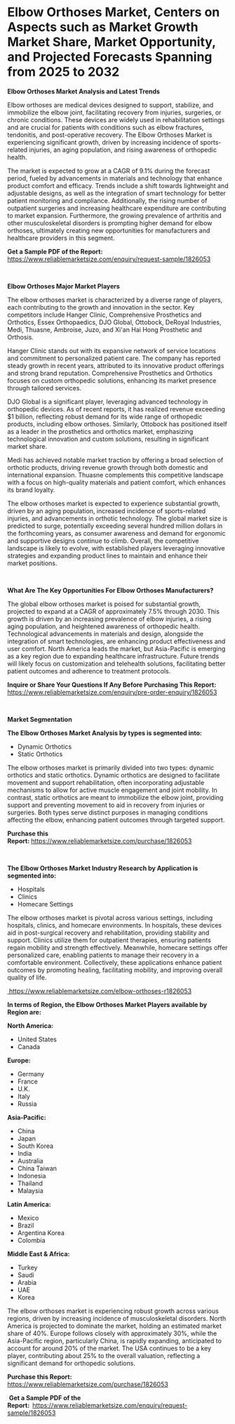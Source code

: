 <p><h1>Elbow Orthoses Market, Centers on Aspects such as Market Growth Market Share, Market Opportunity, and Projected Forecasts Spanning from 2025 to 2032</h1></p><p><strong>Elbow Orthoses Market Analysis and Latest Trends</strong></p>
<p><p>Elbow orthoses are medical devices designed to support, stabilize, and immobilize the elbow joint, facilitating recovery from injuries, surgeries, or chronic conditions. These devices are widely used in rehabilitation settings and are crucial for patients with conditions such as elbow fractures, tendonitis, and post-operative recovery. The Elbow Orthoses Market is experiencing significant growth, driven by increasing incidence of sports-related injuries, an aging population, and rising awareness of orthopedic health.</p><p>The market is expected to grow at a CAGR of 9.1% during the forecast period, fueled by advancements in materials and technology that enhance product comfort and efficacy. Trends include a shift towards lightweight and adjustable designs, as well as the integration of smart technology for better patient monitoring and compliance. Additionally, the rising number of outpatient surgeries and increasing healthcare expenditure are contributing to market expansion. Furthermore, the growing prevalence of arthritis and other musculoskeletal disorders is prompting higher demand for elbow orthoses, ultimately creating new opportunities for manufacturers and healthcare providers in this segment.</p></p>
<p><strong>Get a Sample PDF of the Report:&nbsp;</strong> <a href="https://www.reliablemarketsize.com/enquiry/request-sample/1826053?utm_campaign=2796&utm_medium=2&utm_source=Github&utm_content=ia&utm_term=13042025&utm_id=elbow-orthoses">https://www.reliablemarketsize.com/enquiry/request-sample/1826053</a></p>
<p>&nbsp;</p>
<p><strong>Elbow Orthoses Major Market Players</strong></p>
<p><p>The elbow orthoses market is characterized by a diverse range of players, each contributing to the growth and innovation in the sector. Key competitors include Hanger Clinic, Comprehensive Prosthetics and Orthotics, Essex Orthopaedics, DJO Global, Ottobock, DeRoyal Industries, Medi, Thuasne, Ambroise, Juzo, and Xi'an Hai Hong Prosthetic and Orthosis.</p><p>Hanger Clinic stands out with its expansive network of service locations and commitment to personalized patient care. The company has reported steady growth in recent years, attributed to its innovative product offerings and strong brand reputation. Comprehensive Prosthetics and Orthotics focuses on custom orthopedic solutions, enhancing its market presence through tailored services.</p><p>DJO Global is a significant player, leveraging advanced technology in orthopedic devices. As of recent reports, it has realized revenue exceeding $1 billion, reflecting robust demand for its wide range of orthopedic products, including elbow orthoses. Similarly, Ottobock has positioned itself as a leader in the prosthetics and orthotics market, emphasizing technological innovation and custom solutions, resulting in significant market share.</p><p>Medi has achieved notable market traction by offering a broad selection of orthotic products, driving revenue growth through both domestic and international expansion. Thuasne complements this competitive landscape with a focus on high-quality materials and patient comfort, which enhances its brand loyalty.</p><p>The elbow orthoses market is expected to experience substantial growth, driven by an aging population, increased incidence of sports-related injuries, and advancements in orthotic technology. The global market size is predicted to surge, potentially exceeding several hundred million dollars in the forthcoming years, as consumer awareness and demand for ergonomic and supportive designs continue to climb. Overall, the competitive landscape is likely to evolve, with established players leveraging innovative strategies and expanding product lines to maintain and enhance their market positions.</p></p>
<p>&nbsp;</p>
<p><strong>What Are The Key Opportunities For Elbow Orthoses Manufacturers?</strong></p>
<p><p>The global elbow orthoses market is poised for substantial growth, projected to expand at a CAGR of approximately 7.5% through 2030. This growth is driven by an increasing prevalence of elbow injuries, a rising aging population, and heightened awareness of orthopedic health. Technological advancements in materials and design, alongside the integration of smart technologies, are enhancing product effectiveness and user comfort. North America leads the market, but Asia-Pacific is emerging as a key region due to expanding healthcare infrastructure. Future trends will likely focus on customization and telehealth solutions, facilitating better patient outcomes and adherence to treatment protocols.</p></p>
<p><strong>Inquire or Share Your Questions If Any Before Purchasing This Report:</strong> <a href="https://www.reliablemarketsize.com/enquiry/pre-order-enquiry/1826053?utm_campaign=2796&utm_medium=2&utm_source=Github&utm_content=ia&utm_term=13042025&utm_id=elbow-orthoses">https://www.reliablemarketsize.com/enquiry/pre-order-enquiry/1826053</a></p>
<p>&nbsp;</p>
<p><strong>Market Segmentation</strong></p>
<p><strong>The Elbow Orthoses Market Analysis by types is segmented into:</strong></p>
<p><ul><li>Dynamic Orthotics</li><li>Static Orthotics</li></ul></p>
<p><p>The elbow orthoses market is primarily divided into two types: dynamic orthotics and static orthotics. Dynamic orthotics are designed to facilitate movement and support rehabilitation, often incorporating adjustable mechanisms to allow for active muscle engagement and joint mobility. In contrast, static orthotics are meant to immobilize the elbow joint, providing support and preventing movement to aid in recovery from injuries or surgeries. Both types serve distinct purposes in managing conditions affecting the elbow, enhancing patient outcomes through targeted support.</p></p>
<p><strong>Purchase this Report:&nbsp;</strong><a href="https://www.reliablemarketsize.com/purchase/1826053?utm_campaign=2796&utm_medium=2&utm_source=Github&utm_content=ia&utm_term=13042025&utm_id=elbow-orthoses">https://www.reliablemarketsize.com/purchase/1826053</a></p>
<p>&nbsp;</p>
<p><strong>The Elbow Orthoses Market Industry Research by Application is segmented into:</strong></p>
<p><ul><li>Hospitals</li><li>Clinics</li><li>Homecare Settings</li></ul></p>
<p><p>The elbow orthoses market is pivotal across various settings, including hospitals, clinics, and homecare environments. In hospitals, these devices aid in post-surgical recovery and rehabilitation, providing stability and support. Clinics utilize them for outpatient therapies, ensuring patients regain mobility and strength effectively. Meanwhile, homecare settings offer personalized care, enabling patients to manage their recovery in a comfortable environment. Collectively, these applications enhance patient outcomes by promoting healing, facilitating mobility, and improving overall quality of life.</p></p>
<p><a href="https://www.reliablemarketsize.com/elbow-orthoses-r1826053?utm_campaign=2796&utm_medium=2&utm_source=Github&utm_content=ia&utm_term=13042025&utm_id=elbow-orthoses">&nbsp;https://www.reliablemarketsize.com/elbow-orthoses-r1826053</a></p>
<p><strong>In terms of Region, the Elbow Orthoses Market Players available by Region are:</strong></p>
<p>
    <p> <strong> North America: </strong>
        <ul>
            <li>United States</li>
            <li>Canada</li>
        </ul>
        </p> 
    <p> <strong> Europe: </strong>
        <ul>
            <li>Germany</li>
            <li>France</li>
            <li>U.K.</li>
            <li>Italy</li>
            <li>Russia</li>
        </ul>
        </p> 
    <p> <strong> Asia-Pacific: </strong>
        <ul>
            <li>China</li>
            <li>Japan</li>
            <li>South Korea</li>
            <li>India</li>
            <li>Australia</li>
            <li>China Taiwan</li>
            <li>Indonesia</li>
            <li>Thailand</li>
            <li>Malaysia</li>
        </ul>
        </p> 
    <p> <strong> Latin America: </strong>
        <ul>
            <li>Mexico</li>
            <li>Brazil</li>
            <li>Argentina Korea</li>
            <li>Colombia</li>
        </ul>
        </p> 
    <p> <strong> Middle East & Africa: </strong>
        <ul>
            <li>Turkey</li>
            <li>Saudi</li>
            <li>Arabia</li>
            <li>UAE</li>
            <li>Korea</li>
        </ul>
    </p>
    </p>
<p><p>The elbow orthoses market is experiencing robust growth across various regions, driven by increasing incidence of musculoskeletal disorders. North America is projected to dominate the market, holding an estimated market share of 40%. Europe follows closely with approximately 30%, while the Asia-Pacific region, particularly China, is rapidly expanding, anticipated to account for around 20% of the market. The USA continues to be a key player, contributing about 25% to the overall valuation, reflecting a significant demand for orthopedic solutions.</p></p>
<p><strong>Purchase this Report: </strong><a href="https://www.reliablemarketsize.com/purchase/1826053?utm_campaign=2796&utm_medium=2&utm_source=Github&utm_content=ia&utm_term=13042025&utm_id=elbow-orthoses">https://www.reliablemarketsize.com/purchase/1826053</a></p>
<p>&nbsp;<strong>Get a Sample PDF of the Report:&nbsp;&nbsp;</strong><a href="https://www.reliablemarketsize.com/enquiry/request-sample/1826053?utm_campaign=2796&utm_medium=2&utm_source=Github&utm_content=ia&utm_term=13042025&utm_id=elbow-orthoses">https://www.reliablemarketsize.com/enquiry/request-sample/1826053</a></p>
<p><strong></strong></p>
<p><p></p><p></p><p></p></p>